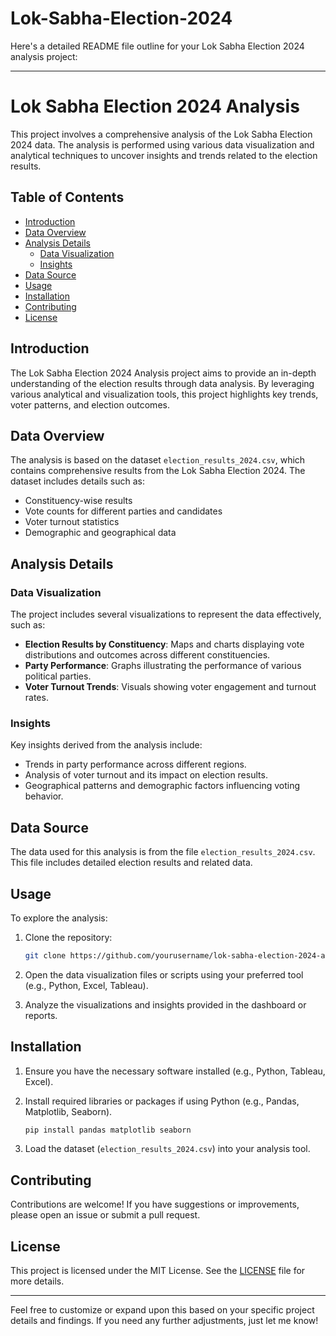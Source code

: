 # Lok-Sabha-Election-2024
Here's a detailed README file outline for your Lok Sabha Election 2024 analysis project:

---

# Lok Sabha Election 2024 Analysis

This project involves a comprehensive analysis of the Lok Sabha Election 2024 data. The analysis is performed using various data visualization and analytical techniques to uncover insights and trends related to the election results.

## Table of Contents

- [Introduction](#introduction)
- [Data Overview](#data-overview)
- [Analysis Details](#analysis-details)
  - [Data Visualization](#data-visualization)
  - [Insights](#insights)
- [Data Source](#data-source)
- [Usage](#usage)
- [Installation](#installation)
- [Contributing](#contributing)
- [License](#license)

## Introduction

The Lok Sabha Election 2024 Analysis project aims to provide an in-depth understanding of the election results through data analysis. By leveraging various analytical and visualization tools, this project highlights key trends, voter patterns, and election outcomes.

## Data Overview

The analysis is based on the dataset `election_results_2024.csv`, which contains comprehensive results from the Lok Sabha Election 2024. The dataset includes details such as:

- Constituency-wise results
- Vote counts for different parties and candidates
- Voter turnout statistics
- Demographic and geographical data

## Analysis Details

### Data Visualization

The project includes several visualizations to represent the data effectively, such as:

- **Election Results by Constituency**: Maps and charts displaying vote distributions and outcomes across different constituencies.
- **Party Performance**: Graphs illustrating the performance of various political parties.
- **Voter Turnout Trends**: Visuals showing voter engagement and turnout rates.

### Insights

Key insights derived from the analysis include:

- Trends in party performance across different regions.
- Analysis of voter turnout and its impact on election results.
- Geographical patterns and demographic factors influencing voting behavior.

## Data Source

The data used for this analysis is from the file `election_results_2024.csv`. This file includes detailed election results and related data.

## Usage

To explore the analysis:

1. Clone the repository:

   ```bash
   git clone https://github.com/yourusername/lok-sabha-election-2024-analysis.git
   ```

2. Open the data visualization files or scripts using your preferred tool (e.g., Python, Excel, Tableau).

3. Analyze the visualizations and insights provided in the dashboard or reports.

## Installation

1. Ensure you have the necessary software installed (e.g., Python, Tableau, Excel).
2. Install required libraries or packages if using Python (e.g., Pandas, Matplotlib, Seaborn).

   ```bash
   pip install pandas matplotlib seaborn
   ```

3. Load the dataset (`election_results_2024.csv`) into your analysis tool.

## Contributing

Contributions are welcome! If you have suggestions or improvements, please open an issue or submit a pull request.

## License

This project is licensed under the MIT License. See the [LICENSE](LICENSE) file for more details.

---

Feel free to customize or expand upon this based on your specific project details and findings. If you need any further adjustments, just let me know!

